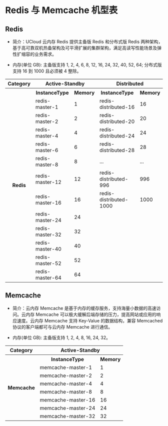 
# Redis 与 Memcache 机型表

## Redis

- 简介：UCloud 云内存 Redis 提供主备版 Redis 和分布式版 Redis 两种架构，基于高可靠双机热备架构及可平滑扩展的集群架构，满足高读写性能场景及弹性扩缩容的业务需求。

- 内存(单位 GB): 主备版支持 1, 2, 4, 6, 8, 12, 16, 24, 32, 40, 52, 64; 分布式版支持 16 到 1000 且必须被 4 整除。

<table><tr><th colspan="1">Category</th><th colspan="2">Active-Standby</th><th colspan="2">Distributed</th></tr><tr><th rowspan="18">Redis</th><th>InstanceType</th><th>Memory</th><th>InstanceType</th><th>Memory</th></tr><tr><td>redis-master-1</td><td>1</td><td>redis-distributed-16</td><td>16</td></tr><tr><td>redis-master-2</td><td>2</td><td>redis-distributed-20</td><td>20</td></tr><tr><td>redis-master-4</td><td>4</td><td>redis-distributed-24</td><td>24</td></tr><tr><td>redis-master-6</td><td>6</td><td>redis-distributed-28</td><td>28</td></tr><tr><td>redis-master-8</td><td>8</td><td>...</td><td>...</td></tr><tr><td>redis-master-12</td><td>12</td><td>redis-distributed-996</td><td>996</td></tr><tr><td>redis-master-16</td><td>16</td><td>redis-distributed-1000</td><td>1000</td></tr><tr><td>redis-master-24</td><td>24</td></tr><tr><td>redis-master-32</td><td>32</td></tr><tr><td>redis-master-40</td><td>40</td></tr><tr><td>redis-master-52</td><td>52</td></tr><tr><td>redis-master-64</td><td>64</td></tr></table>

## Memcache

- 简介：云内存 Memcache 是基于内存的缓存服务，支持海量小数据的高速访问。云内存 Memcache 可以极大缓解后端存储的压力，提高网站或应用的响应速度。云内存 Memcache 支持 Key-Value 的数据结构，兼容 Memcached 协议的客户端都可与云内存 Memcache 进行通信。

- 内存(单位 GB): 主备版支持 1, 2, 4, 8, 16, 24, 32。

<table><tr><th colspan="1">Category</th><th colspan="2">Active-Standby</th></tr><tr><th rowspan="18">Memcache</th><th>InstanceType</th><th>Memory</th></tr><tr><td>memcache-master-1</td><td>1</td> </tr><tr><td>memcache-master-2</td><td>2</td> </tr><tr><td>memcache-master-4</td><td>4</td></tr><tr><td>memcache-master-8</td><td>8</td> </tr><tr><td>memcache-master-16</td><td>16</td> </tr><tr><td>memcache-master-24</td><td>24</td></tr><tr><td>memcache-master-32</td><td>32</td> </tr></table>
